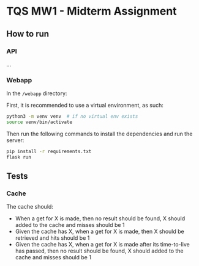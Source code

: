 # TQS MW1 - Midterm Assignment

## How to run

### API

...

### Webapp

In the `/webapp` directory:

First, it is recommended to use a virtual environment, as such:

```bash
python3 -m venv venv  # if no virtual env exists
source venv/bin/activate
```

Then run the following commands to install the dependencies and run the server:

```bash
pip install -r requirements.txt
flask run
```

## Tests

### Cache

The cache should:
- When a get for X is made, then no result should be found, X should added to the cache and misses should be 1
- Given the cache has X, when a get for X is made, then X should be retrieved and hits should be 1
- Given the cache has X, when a get for X is made after its time-to-live has passed, then no result should be found, X should added to the cache and misses should be 1

